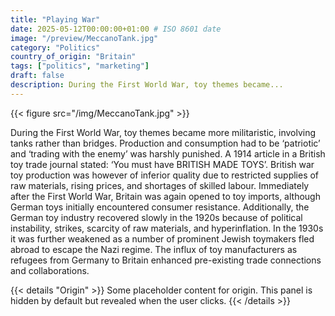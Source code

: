 ```yaml
---
title: "Playing War"
date: 2025-05-12T00:00:00+01:00 # ISO 8601 date
image: "/preview/MeccanoTank.jpg"
category: "Politics"
country_of_origin: "Britain"
tags: ["politics", "marketing"]
draft: false
description: During the First World War, toy themes became...
---
```


{{< figure src="/img/MeccanoTank.jpg" >}}

During the First World War, toy themes became more militaristic, involving tanks rather than bridges. Production and consumption had to be ‘patriotic’ and ‘trading with the enemy’ was harshly punished. A 1914 article in a British toy trade journal stated: ‘You must have BRITISH MADE TOYS’. British war toy production was however of inferior quality due to restricted supplies of raw materials, rising prices, and shortages of skilled labour. Immediately after the First World War, Britain was again opened to toy imports, although German toys initially encountered consumer resistance. Additionally, the German toy industry recovered slowly in the 1920s because of political instability, strikes, scarcity of raw materials, and hyperinflation. In the 1930s it was further weakened as a number of prominent Jewish toymakers fled abroad to escape the Nazi regime. The influx of toy manufacturers as refugees from Germany to Britain enhanced pre-existing trade connections and collaborations.


{{< details "Origin" >}}
Some placeholder content for origin. This panel is hidden by default but revealed when the user clicks.
{{< /details >}}

